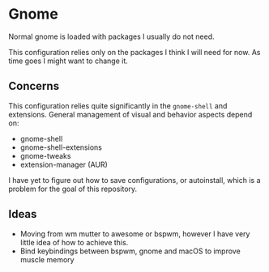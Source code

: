 # Gnome

Normal gnome is loaded with packages I usually do not need.

This configuration relies only on the packages I think I will need for now.
As time goes I might want to change it.

## Concerns

This configuration relies quite significantly in the `gnome-shell` and extensions.
General management of visual and behavior aspects depend on:

- gnome-shell
- gnome-shell-extensions
- gnome-tweaks
- extension-manager (AUR)

I have yet to figure out how to save configurations, or autoinstall, which is a problem for the goal of this repository.

## Ideas

* Moving from wm mutter to awesome or bspwm, however I have very little idea of how to achieve this.
* Bind keybindings between bspwm, gnome and macOS to improve muscle memory


